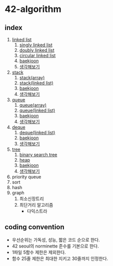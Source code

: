 # 42-algorithm

## index
1. [linked list](./linked_list)
	1. [singly linked list](./linked_list/singly_linked_list)
	1. [doubly linked list](./linked_list/doubly_linked_list)
	1. [circular linked list](./linked_list/circular_linked_list)
	1. [baekjoon](./linked_list#baekjoon)
	1. [생각해보기](./linked_list#생각해보기)
1. [stack](./stack)
	1. [stack(array)](./stack/stack_array)
	1. [stack(linked list)](./stack/stack_linked_list)
	1. [baekjoon](./stack#baekjoon)
	1. [생각해보기](./stack#생각해보기)
1. [queue](./queue)
	1. [queue(array)](./queue/queue_array)
	1. [queue(linked list)](./queue/queue_linked_list)
	1. [baekjoon](./queue#baekjoon)
	1. [생각해보기](./queue#생각해보기)
1. [deque](./deque)
	1. [deque(linked list)](./deque/deque_linked_list)
	1. [baekjoon](./deque#baekjoon)
	1. [생각해보기](./deque#생각해보기)
1. [tree](./tree)
	1. [binary search tree](./tree/binary_search_tree)
	1. [heap](./tree/heap)
	1. [baekjoon](./tree#baekjoon)
	1. [생각해보기](./tree#생각해보기)
1. priority queue
1. sort
1. hash
1. graph
	1. 최소신장트리
	1. 최단거리 알고리즘
		- 다익스트라


## coding convention
- 우선순위는 가독성, 성능, 짧은 코드 순으로 한다.
- 42 seoul의 norminette 준수를 기본으로 한다.
- 1파일 5함수 제한은 제외한다.
- 함수 25줄 제한은 최대한 지키고 30줄까지 인정한다.

